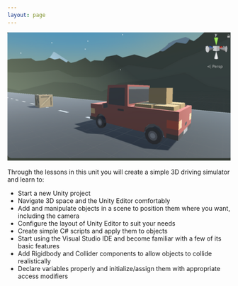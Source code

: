 ```yaml
---
layout: page
---
```


<img class="overview-image" src="assets/images/screen-capture.png">

Through the lessons in this unit you will create a simple 3D driving simulator and learn to:

* Start a new Unity project
* Navigate 3D space and the Unity Editor comfortably
* Add and manipulate objects in a scene to position them where you want, including the camera
* Configure the layout of Unity Editor to suit your needs
* Create simple C# scripts and apply them to objects
* Start using the Visual Studio IDE and become familiar with a few of its basic features
* Add Rigidbody and Collider components to allow objects to collide realistically 
* Declare variables properly and initialize/assign them with appropriate access modifiers
